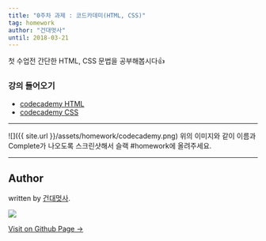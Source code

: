 ```yaml
---
title: "0주차 과제 : 코드카데미(HTML, CSS)"
tag: homework
author: "건대멋사"
until: 2018-03-21
---
```


첫 수업전 간단한 HTML, CSS 문법을 공부해봅시다👍

### 강의 들어오기

- [codecademy HTML](https://www.codecademy.com/learn/learn-html)
- [codecademy CSS](https://www.codecademy.com/learn/learn-css)

---

![]({{ site.url }}/assets/homework/codecademy.png)
위의 이미지와 같이 이름과 Complete가 나오도록 스크린샷해서 슬랙 #homework에 올려주세요.

---

## Author

written by [건대멋사](https://likelionkonkuk.github.io).

![](https://avatars.githubusercontent.com/likelionkonkuk?v=2&s=100)

<a href="https://likelionkonkuk.github.io" target="_blank" class="btn btn-black"><i class="fa fa-github fa-lg"></i> Visit on Github Page &rarr;</a>

